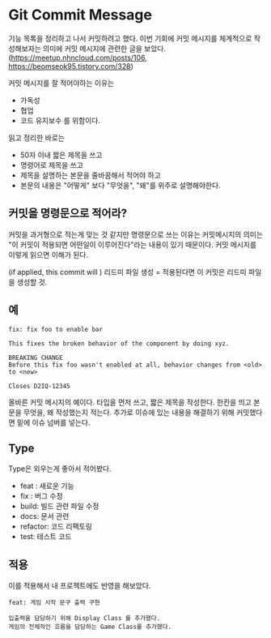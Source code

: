# Git Commit Message
기능 목록을 정리하고 나서 커밋하려고 했다. 이번 기회에 커밋 메시지를 체계적으로 작성해보자는 의미에 커밋 메시지에 관련한 글을 보았다. 
(https://meetup.nhncloud.com/posts/106, https://beomseok95.tistory.com/328)

커밋 메시지를 잘 적어야하는 이유는
- 가독성
- 협업
- 코드 유지보수
  를 위함이다.

읽고 정리한 바로는 
- 50자 이내 짧은 제목을 쓰고 
- 명령어로 제목을 쓰고
- 제목을 설명하는 본문을 줄바꿈해서 적어야 하고
- 본문의 내용은 "어떻게" 보다 "무엇을", "왜"를 위주로 설명해야한다.

## 커밋을 명령문으로 적어라?
커밋을 과거형으로 적는게 맞는 것 같지만 명령문으로 쓰는 이유는 커밋메시지의 의미는 "이 커밋이 적용되면 어떤일이 이루어진다"라는 내용이 있기 때문이다. 커밋 메시지를 이렇게 읽으면 이해가 된다.

(if applied, this commit will ) 리드미 파일 생성 = 적용된다면 이 커밋은 리드미 파일을 생성할 것. 

## 예
```
fix: fix foo to enable bar

This fixes the broken behavior of the component by doing xyz. 

BREAKING CHANGE
Before this fix foo wasn't enabled at all, behavior changes from <old> to <new>

Closes D2IQ-12345
```

올바른 커밋 메시지의 예이다. 
타입을 먼저 쓰고, 짧은 제목을 작성한다. 
한칸을 띄고 본문을 무엇을, 왜 작성했는지 적는다. 
추가로 이슈에 있는 내용을 해결하기 위해 커밋했다면 밑에 이슈 넘버를 넣는다.

## Type
Type은 외우는게 좋아서 적어봤다.
- feat : 새로운 기능
- fix : 버그 수정
- build: 빌드 관련 파일 수정
- docs: 문서 관련
- refactor: 코드 리펙토링
- test: 테스트 코드

## 적용
이를 적용해서 내 프로젝트에도 반영을 해보았다. 

```
feat: 게임 시작 문구 출력 구현

입출력을 담당하기 위해 Display Class 를 추가했다.
게임의 전체적인 흐름을 담당하는 Game Class를 추가했다.
```